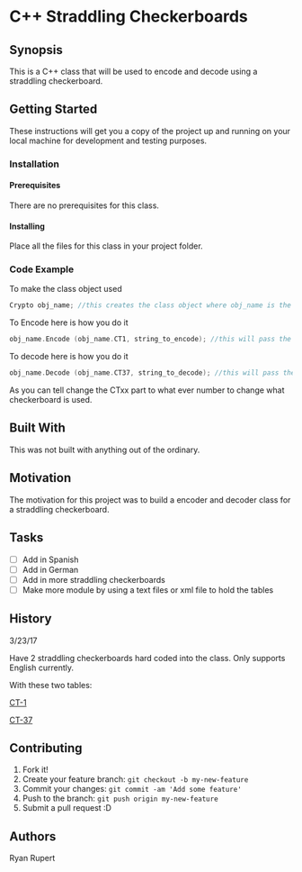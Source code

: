 # C++ Straddling Checkerboards

## Synopsis
This is a C++ class that will be used to encode and decode using a straddling
checkerboard.

## Getting Started
These instructions will get you a copy of the project up and running on your local machine for development and testing purposes.

### Installation

#### Prerequisites
There are no prerequisites for this class.

#### Installing
Place all the files for this class in your project folder.

### Code Example
To make the class object used
``` C++
Crypto obj_name; //this creates the class object where obj_name is the name you want to give the object
```
To Encode here is how you do it
```C++
obj_name.Encode (obj_name.CT1, string_to_encode); //this will pass the checkerboard CT1 with the string string_to_encode into the function for encoding
```
To decode here is how you do it
```C++
obj_name.Decode (obj_name.CT37, string_to_decode); //this will pass the checkerboard CT37 with the string string_to_decode into the function for decoding
```
As you can tell change the CTxx part to what ever number to change what checkerboard is used.


## Built With
This was not built with anything out of the ordinary.

## Motivation
The motivation for this project was to build a encoder and decoder class for a straddling checkerboard.

## Tasks
- [ ] Add in Spanish
- [ ] Add in German
- [ ] Add in more straddling checkerboards
- [ ] Make more module by using a text files or xml file to hold the tables

## History
3/23/17

Have 2 straddling checkerboards hard coded into the class. Only supports English currently.

With these two tables:

[CT-1](http://users.telenet.be/d.rijmenants/pics/aeinot.gif)

[CT-37](http://users.telenet.be/d.rijmenants/pics/ct37.gif)

## Contributing

1. Fork it!
2. Create your feature branch: `git checkout -b my-new-feature`
3. Commit your changes: `git commit -am 'Add some feature'`
4. Push to the branch: `git push origin my-new-feature`
5. Submit a pull request :D

## Authors
Ryan Rupert
